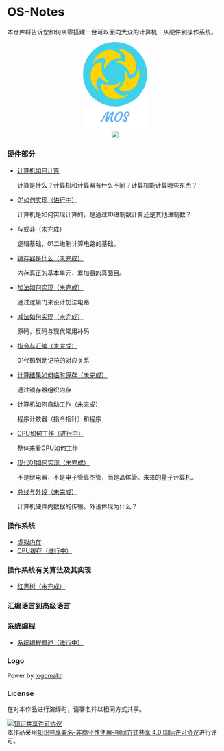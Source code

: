 # OS-Notes

本仓库将告诉您如何从零搭建一台可以面向大众的计算机：从硬件到操作系统。               

<div align="center"> 
    <img src="other/moslogo.png" width="150px"/>
	<br/>
     <a href="https://3249977074.gitbook.io/os-notes/">
         <img src="https://img.shields.io/badge/_-gitbook-4ab8a1.svg">
    </a> 
</div>



### 硬件部分

- [计算机如何计算](notes/how-computer-compute.md)

  计算是什么？计算机和计算器有什么不同？计算机能计算哪些东西？

- [01如何实现（进行中）](notes/01-implement.md)

  计算机是如何实现计算的，是通过10进制数计算还是其他进制数？

- [与或非（未完成）]()

  逻辑基础，01二进制计算电路的基础。

- [锁存器是什么（未完成）]()

  内存真正的基本单元，累加器的真面目。

- [加法如何实现（未完成）]()

  通过逻辑门来设计加法电路

- [减法如何实现（未完成）]()

  原码，反码与现代常用补码

- [指令与汇编（未完成）]()

  01代码到助记符的对应关系

- [计算结果如何临时保存（未完成）]()

  通过锁存器组织内存

- [计算机如何自动工作（未完成）]()

  程序计数器（指令指针）和程序

- [CPU如何工作（进行中）](notes/how-does-cpu-work.md)

  整体来看CPU如何工作

- [现代01如何实现（未完成）]()

  不是继电器，不是电子管真空管，而是晶体管。未来的量子计算机。

- [总线与外设（未完成）]()

  计算机硬件内数据的传输。外设体现为什么？

### 操作系统

- [虚拟内存](notes/virtual-memory.md)
- [CPU缓存（进行中）](notes/cpu-cache.md)

### 操作系统有关算法及其实现

- [红黑树（未完成）](notes/red-black-tree.md)

### 汇编语言到高级语言

### 系统编程

- [系统编程概述（进行中）](linux-program-intro.md)

### Logo

Power by [logomakr](https://logomakr.com/).
### License
在对本作品进行演绎时，请署名并以相同方式共享。

<a rel="license" href="http://creativecommons.org/licenses/by-nc-sa/4.0/"><img alt="知识共享许可协议" style="border-width:0" src="https://i.creativecommons.org/l/by-nc-sa/4.0/88x31.png" /></a><br />本作品采用<a rel="license" href="http://creativecommons.org/licenses/by-nc-sa/4.0/">知识共享署名-非商业性使用-相同方式共享 4.0 国际许可协议</a>进行许可。
